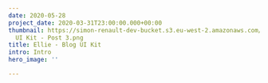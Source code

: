 ```yaml
---
date: 2020-05-28
project_date: 2020-03-31T23:00:00.000+00:00
thumbnail: https://simon-renault-dev-bucket.s3.eu-west-2.amazonaws.com/anna-portfolio/Ellie
  UI Kit - Post 3.png
title: Ellie - Blog UI Kit
intro: Intro
hero_image: ''

---
```

 